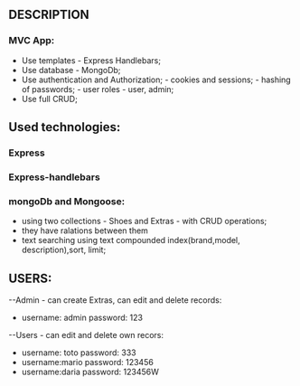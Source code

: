 ## DESCRIPTION

### MVC App:
- Use templates - Express Handlebars;
- Use database - MongoDb;
- Use authentication and Authorization; - cookies and sessions; - hashing of passwords; - user roles - user, admin;
- Use full CRUD;

## Used technologies:

### Express

### Express-handlebars

### mongoDb and Mongoose:
-   using two collections - Shoes and Extras - with CRUD operations;
-   they have ralations between them
-   text searching using text compounded index(brand,model, description),sort, limit;

## USERS:
--Admin - can create Extras, can edit and delete records:
- username: admin password: 123

--Users - can edit and delete own recors:
- username: toto password: 333
- username:mario password: 123456
- username:daria password: 123456W
